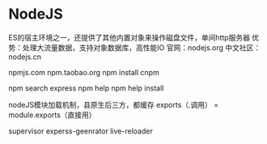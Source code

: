 # NodeJS
ES的宿主环境之一，还提供了其他内置对象来操作磁盘文件，单间http服务器
优势：处理大流量数据，支持对象数据库，高性能IO
官网：nodejs.org
中文社区：nodejs.cn

npmjs.com
npm.taobao.org
npm install cnpm

npm search express
npm help
npm help install

nodeJS模块加载机制，县原生后三方，都缓存
exports（.调用） = module.exports（直接用）

supervisor 
experss-geenrator
live-reloader

